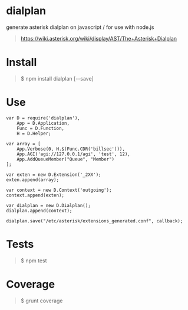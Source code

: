 dialplan
========

generate asterisk dialplan on javascript / for use with node.js
> https://wiki.asterisk.org/wiki/display/AST/The+Asterisk+Dialplan

Install
=======

> $ npm install dialplan [--save]


Use
===
`````
var D = require('dialplan'),
    App = D.Application,
    Func = D.Function,
    H = D.Helper;

var array = [
    App.Verbose(0, H.$(Func.CDR('billsec'))),
    App.AGI('agi://127.0.0.1/agi', 'test', 12),
    App.AddQueueMember("Queue", "Member")
];

var exten = new D.Extension('_2XX');
exten.append(array);

var context = new D.Context('outgoing');
context.append(exten);

var dialplan = new D.Dialplan();
dialplan.append(context);

dialplan.save("/etc/asterisk/extensions_generated.conf", callback);
`````

Tests
=====
> $ npm test

Coverage
========
> $ grunt coverage
